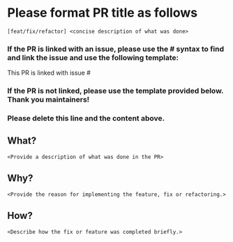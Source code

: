 # Please format PR title as follows

`[feat/fix/refactor] <concise description of what was done>`

### If the PR is linked with an issue, please use the #<issue name> syntax to find and link the issue and use the following template:

This PR is linked with issue #<issue number>

### If the PR is not linked, please use the template provided below. Thank you maintainers!

### Please delete this line and the content above.

## What?

`<Provide a description of what was done in the PR>`

## Why?

`<Provide the reason for implementing the feature, fix or refactoring.>`

## How?

`<Describe how the fix or feature was completed briefly.>`
